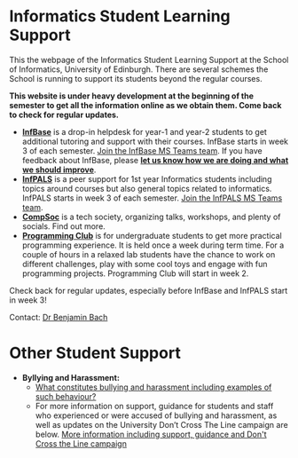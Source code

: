 # Informatics Student Learning Support

This the webpage of the Informatics Student Learning Support at the School of Informatics, University of Edinburgh. There are several schemes the School is running to support its students beyond the regular courses. 

__This website is under heavy development at the beginning of the semester to get all the information online as we obtain them. Come back to check for regular updates.__

* __[InfBase](infbase.html)__ is a drop-in helpdesk for year-1 and year-2 students to get additional tutoring and support with their courses. InfBase starts in week 3 of each semester. [Join the InfBase MS Teams team](https://teams.microsoft.com/l/team/19%3a1b9574ccbc404c2d93699fe1bf833b6b%40thread.tacv2/conversations?groupId=a9555449-ddb5-4747-8fc6-1f6bad927c8a&tenantId=2e9f06b0-1669-4589-8789-10a06934dc61). If you have feedback about InfBase, please **[let us know how we are doing and what we should improve](feedback.html)**.
* __[InfPALS](https://infpals.github.io)__ is a peer support for 1st year Informatics students including topics around courses but also general topics related to informatics. InfPALS starts in week 3 of each semester. [Join the InfPALS MS Teams team](https://teams.microsoft.com/l/team/19%3a531894d230774fd083343ea612fab897%40thread.tacv2/conversations?groupId=42837972-4736-49fa-97ad-131cf0798a74&tenantId=2e9f06b0-1669-4589-8789-10a06934dc61).
* __[CompSoc](https://comp-soc.com)__ is a tech society, organizing talks, workshops, and plenty of socials. Find out more.
* __[Programming Club](http://progclub.inf.ed.ac.uk)__ is for undergraduate students to get more practical programming experience. It is held once a week during term time. For a couple of hours in a relaxed lab students have the chance to work on different challenges, play with some cool toys and engage with fun programming projects. Programming Club will start in week 2.

Check back for regular updates, especially before InfBase and InfPALS start in week 3!


Contact: [Dr Benjamin Bach](bbach@ed.ac.uk)


# Other Student Support

* **Byllying and Harassment:** 
  * [What constitutes bullying and harassment including examples of such behaviour?](https://www.ed.ac.uk/equality-diversity/respect/guidance/harassment) 
  * For more information on support, guidance for students and staff who experienced or were accused of bullying and harassment, as well as updates on the University Don’t Cross The Line campaign are below. [More information including support, guidance and Don't Cross the Line campaign](https://www.ed.ac.uk/equality-diversity/respect)








